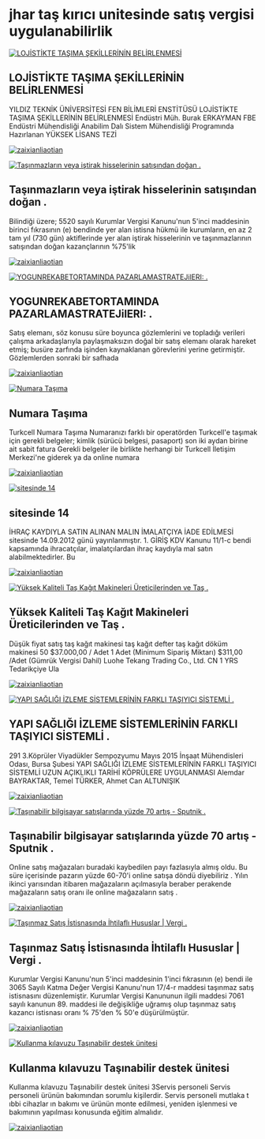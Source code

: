 # jhar taş kırıcı unitesinde satış vergisi uygulanabi̇li̇rli̇k
<a href="https://mnn.zoosnet.net/LR/Chatpre.aspx?id=MNN94995150&p=https://topgrinding.com/" target="_blank">![LOJİSTİKTE TAŞIMA ŞEKİLLERİNİN BELİRLENMESİ](https://github.com/technlg/images/blob/main/39.jpg)</a>
## LOJİSTİKTE TAŞIMA ŞEKİLLERİNİN BELİRLENMESİ
YILDIZ TEKNİK ÜNİVERSİTESİ FEN BİLİMLERİ ENSTİTÜSÜ LOJİSTİKTE TAŞIMA ŞEKİLLERİNİN BELİRLENMESİ Endüstri Müh. Burak ERKAYMAN FBE Endüstri Mühendisliği Anabilim Dalı Sistem Mühendisliği Programında Hazırlanan YÜKSEK LİSANS TEZİ
<a href="https://mnn.zoosnet.net/LR/Chatpre.aspx?id=MNN94995150&p=https://topgrinding.com/" target="_blank"><img src="https://github.com/technlg/images/raw/main/chat11.jpg" alt="zaixianliaotian"/></a><a href="//whatsapp.shibangsoft.com/WhatsApp.php" ><img src="https://github.com/technlg/images/raw/main/chat11.png" alt=""></a>
<a href="https://mnn.zoosnet.net/LR/Chatpre.aspx?id=MNN94995150&p=https://topgrinding.com/" target="_blank">![Taşınmazların veya iştirak hisselerinin satışından doğan .](https://github.com/technlg/images/blob/main/65.jpg)</a>
## Taşınmazların veya iştirak hisselerinin satışından doğan .
Bilindiği üzere; 5520 sayılı Kurumlar Vergisi Kanunu'nun 5'inci maddesinin birinci fıkrasının (e) bendinde yer alan istisna hükmü ile kurumların, en az 2 tam yıl (730 gün) aktiflerinde yer alan iştirak hisselerinin ve taşınmazlarının satışından doğan kazançlarının %75'lik 
<a href="https://mnn.zoosnet.net/LR/Chatpre.aspx?id=MNN94995150&p=https://topgrinding.com/" target="_blank"><img src="https://github.com/technlg/images/raw/main/chat11.jpg" alt="zaixianliaotian"/></a><a href="//whatsapp.shibangsoft.com/WhatsApp.php" ><img src="https://github.com/technlg/images/raw/main/chat11.png" alt=""></a>
<a href="https://mnn.zoosnet.net/LR/Chatpre.aspx?id=MNN94995150&p=https://topgrinding.com/" target="_blank">![YOGUNREKABETORTAMINDA PAZARLAMASTRATEJilERI: .](https://github.com/technlg/images/blob/main/33.jpg)</a>
## YOGUNREKABETORTAMINDA PAZARLAMASTRATEJilERI: .
Satış elemanı, söz konusu süre boyunca gözlemlerini ve topladığı verileri çalışma arkadaşlarıyla paylaşmaksızın doğal bir satış elemanı olarak hareket etmiş; busüre zarfında işinden kaynaklanan görevlerini yerine getirmiştir. Gözlemlerden sonraki bir safhada
<a href="https://mnn.zoosnet.net/LR/Chatpre.aspx?id=MNN94995150&p=https://topgrinding.com/" target="_blank"><img src="https://github.com/technlg/images/raw/main/chat11.jpg" alt="zaixianliaotian"/></a><a href="//whatsapp.shibangsoft.com/WhatsApp.php" ><img src="https://github.com/technlg/images/raw/main/chat11.png" alt=""></a>
<a href="https://mnn.zoosnet.net/LR/Chatpre.aspx?id=MNN94995150&p=https://topgrinding.com/" target="_blank">![Numara Taşıma](https://github.com/technlg/images/blob/main/22.jpg)</a>
## Numara Taşıma
Turkcell Numara Taşıma Numaranızı farklı bir operatörden Turkcell'e taşımak için gerekli belgeler; kimlik (sürücü belgesi, pasaport) son iki aydan birine ait sabit fatura Gerekli belgeler ile birlikte herhangi bir Turkcell İletişim Merkezi'ne giderek ya da online numara 
<a href="https://mnn.zoosnet.net/LR/Chatpre.aspx?id=MNN94995150&p=https://topgrinding.com/" target="_blank"><img src="https://github.com/technlg/images/raw/main/chat11.jpg" alt="zaixianliaotian"/></a><a href="//whatsapp.shibangsoft.com/WhatsApp.php" ><img src="https://github.com/technlg/images/raw/main/chat11.png" alt=""></a>
<a href="https://mnn.zoosnet.net/LR/Chatpre.aspx?id=MNN94995150&p=https://topgrinding.com/" target="_blank">![ sitesinde 14](https://github.com/technlg/images/blob/main/45.jpg)</a>
##  sitesinde 14
İHRAÇ KAYDIYLA SATIN ALINAN MALIN İMALATÇIYA İADE EDİLMESİ sitesinde 14.09.2012 günü yayınlanmıştır. 1. GİRİŞ KDV Kanunu 11/1-c bendi kapsamında ihracatçılar, imalatçılardan ihraç kaydıyla mal satın alabilmektedirler. Bu
<a href="https://mnn.zoosnet.net/LR/Chatpre.aspx?id=MNN94995150&p=https://topgrinding.com/" target="_blank"><img src="https://github.com/technlg/images/raw/main/chat11.jpg" alt="zaixianliaotian"/></a><a href="//whatsapp.shibangsoft.com/WhatsApp.php" ><img src="https://github.com/technlg/images/raw/main/chat11.png" alt=""></a>
<a href="https://mnn.zoosnet.net/LR/Chatpre.aspx?id=MNN94995150&p=https://topgrinding.com/" target="_blank">![Yüksek Kaliteli Taş Kağıt Makineleri Üreticilerinden ve Taş .](https://github.com/technlg/images/blob/main/64.jpg)</a>
## Yüksek Kaliteli Taş Kağıt Makineleri Üreticilerinden ve Taş .
Düşük fiyat satış taş kağıt makinesi taş kağıt defter taş kağıt döküm makinesi 50 $37.000,00 / Adet 1 Adet (Minimum Sipariş Miktarı) $311,00 /Adet (Gümrük Vergisi Dahil) Luohe Tekang Trading Co., Ltd. CN 1 YRS Tedarikçiye Ula 
<a href="https://mnn.zoosnet.net/LR/Chatpre.aspx?id=MNN94995150&p=https://topgrinding.com/" target="_blank"><img src="https://github.com/technlg/images/raw/main/chat11.jpg" alt="zaixianliaotian"/></a><a href="//whatsapp.shibangsoft.com/WhatsApp.php" ><img src="https://github.com/technlg/images/raw/main/chat11.png" alt=""></a>
<a href="https://mnn.zoosnet.net/LR/Chatpre.aspx?id=MNN94995150&p=https://topgrinding.com/" target="_blank">![YAPI SAĞLIĞI İZLEME SİSTEMLERİNİN FARKLI TAŞIYICI SİSTEMLİ .](https://github.com/technlg/images/blob/main/29.jpg)</a>
## YAPI SAĞLIĞI İZLEME SİSTEMLERİNİN FARKLI TAŞIYICI SİSTEMLİ .
291 3.Köprüler Viyadükler Sempozyumu Mayıs 2015 İnşaat Mühendisleri Odası, Bursa Şubesi YAPI SAĞLIĞI İZLEME SİSTEMLERİNİN FARKLI TAŞIYICI SİSTEMLİ UZUN AÇIKLIKLI TARİHİ KÖPRÜLERE UYGULANMASI Alemdar BAYRAKTAR, Temel TÜRKER, Ahmet Can ALTUNIŞIK 
<a href="https://mnn.zoosnet.net/LR/Chatpre.aspx?id=MNN94995150&p=https://topgrinding.com/" target="_blank"><img src="https://github.com/technlg/images/raw/main/chat11.jpg" alt="zaixianliaotian"/></a><a href="//whatsapp.shibangsoft.com/WhatsApp.php" ><img src="https://github.com/technlg/images/raw/main/chat11.png" alt=""></a>
<a href="https://mnn.zoosnet.net/LR/Chatpre.aspx?id=MNN94995150&p=https://topgrinding.com/" target="_blank">![Taşınabilir bilgisayar satışlarında yüzde 70 artış - Sputnik .](https://github.com/technlg/images/blob/main/35.jpg)</a>
## Taşınabilir bilgisayar satışlarında yüzde 70 artış - Sputnik .
Online satış mağazaları buradaki kaybedilen payı fazlasıyla almış oldu. Bu süre içerisinde pazarın yüzde 60-70'i online satışa döndü diyebiliriz . Yılın ikinci yarısından itibaren mağazaların açılmasıyla beraber perakende mağazaların satış oranı ile online mağazaların satış .
<a href="https://mnn.zoosnet.net/LR/Chatpre.aspx?id=MNN94995150&p=https://topgrinding.com/" target="_blank"><img src="https://github.com/technlg/images/raw/main/chat11.jpg" alt="zaixianliaotian"/></a><a href="//whatsapp.shibangsoft.com/WhatsApp.php" ><img src="https://github.com/technlg/images/raw/main/chat11.png" alt=""></a>
<a href="https://mnn.zoosnet.net/LR/Chatpre.aspx?id=MNN94995150&p=https://topgrinding.com/" target="_blank">![Taşınmaz Satış İstisnasında İhtilaflı Hususlar | Vergi .](https://github.com/technlg/images/blob/main/21.jpg)</a>
## Taşınmaz Satış İstisnasında İhtilaflı Hususlar | Vergi .
Kurumlar Vergisi Kanunu'nun 5'inci maddesinin 1'inci fıkrasının (e) bendi ile 3065 Sayılı Katma Değer Vergisi Kanunu'nun 17/4-r maddesi taşınmaz satış istisnasını düzenlemiştir. Kurumlar Vergisi Kanununun ilgili maddesi 7061 sayılı kanunun 89. maddesi ile değişikliğe uğramış olup taşınmaz satış kazancı istisnası oranı % 75'den % 50'e düşürülmüştür.
<a href="https://mnn.zoosnet.net/LR/Chatpre.aspx?id=MNN94995150&p=https://topgrinding.com/" target="_blank"><img src="https://github.com/technlg/images/raw/main/chat11.jpg" alt="zaixianliaotian"/></a><a href="//whatsapp.shibangsoft.com/WhatsApp.php" ><img src="https://github.com/technlg/images/raw/main/chat11.png" alt=""></a>
<a href="https://mnn.zoosnet.net/LR/Chatpre.aspx?id=MNN94995150&p=https://topgrinding.com/" target="_blank">![Kullanma kılavuzu Taşınabilir destek ünitesi](https://github.com/technlg/images/blob/main/19.jpg)</a>
## Kullanma kılavuzu Taşınabilir destek ünitesi
Kullanma kılavuzu Taşınabilir destek ünitesi 3Servis personeli Servis personeli ürünün bakımından sorumlu kişilerdir. Servis personeli mutlaka t ıbbi cihazlar ın bakımı ve ürünün monte edilmesi, yeniden işlenmesi ve bakımının yapılması konusunda eğitim almalıdır.
<a href="https://mnn.zoosnet.net/LR/Chatpre.aspx?id=MNN94995150&p=https://topgrinding.com/" target="_blank"><img src="https://github.com/technlg/images/raw/main/chat11.jpg" alt="zaixianliaotian"/></a><a href="//whatsapp.shibangsoft.com/WhatsApp.php" ><img src="https://github.com/technlg/images/raw/main/chat11.png" alt=""></a>
